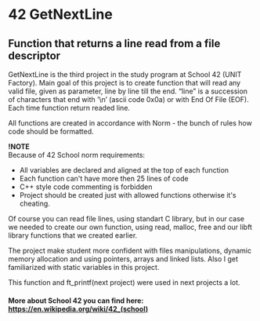 
# 42 GetNextLine
## Function that returns a line read from a file descriptor

GetNextLine is the third project in the study program at School 42 (UNIT Factory).
Main goal of this project is to create function that will read any valid file, given as parameter, line by line till the end.
“line” is a succession of characters that end with ’\n’ (ascii code 0x0a) or with End Of File (EOF).
Each time function return readed line. 


All functions are created in accordance with Norm - the bunch of rules how code should be formatted.

**!NOTE** <br />
Because of 42 School norm requirements: <br />
* All variables are declared and aligned at the top of each function <br />
* Each function can't have more then 25 lines of code <br />
* C++ style code commenting is forbidden <br />
* Project should be created just with allowed functions otherwise it's cheating. <br />

Of course you can read file lines, using standart C library, but in our case we needed to create our own function, using read, malloc, free and our libft library functions that we created earlier. 

The project make student more confident with files manipulations, dynamic memory allocation and using pointers, arrays and linked lists. Also I get familiarized with static variables in this project.

This function and ft_printf(next project) were used in next projects a lot. 

#### More about School 42 you can find here: https://en.wikipedia.org/wiki/42_(school)

